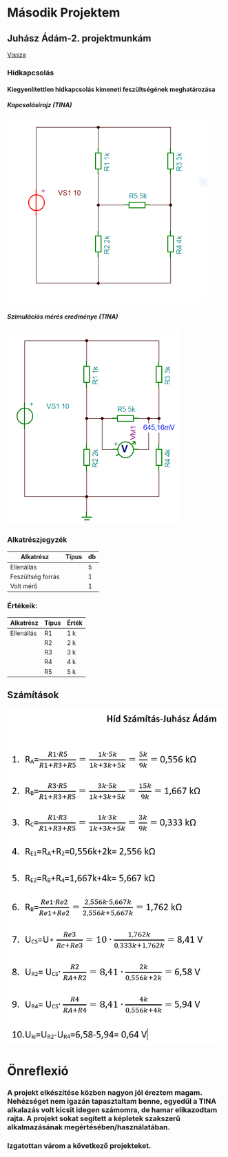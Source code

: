 # Második Projektem

## Juhász Ádám-2. projektmunkám

[Vissza](https://juhaszadi.github.io/portfolio/)

### Hídkapcsolás
#### Kiegyenlítettlen hídkapcsolás kimeneti feszültségének meghatározása

##### Kapcsolásirajz (TINA)

![kép](./JuhaszAdam_PR-1.PNG)

##### Szimulációs mérés eredménye (TINA)

![kép](./JuhaszAdam_PR_meresi%20eredmeny.PNG)


### Alkatrészjegyzék

| Alkatrész       |Típus|db|
|-----------------|-----|--|
|Ellenállás       |     | 5|
|Feszültség forrás|     | 1|
|Volt mérő        |     | 1|

### Értékeik:

| Alkatrész |Típus|Érték |
|-----------|-----|------|
|Ellenállás |   R1|   1 k|
|           |   R2|   2 k|
|           |   R3|   3 k|
|           |   R4|   4 k|
|           |   R5|   5 k|

## Számítások

![kép](./Juh%C3%A1sz%20%C3%81d%C3%A1m_H%C3%ADd_sz%C3%A1m%C3%ADt%C3%A1s_javPNG.PNG)

# Önreflexió

### A projekt elkészítése közben nagyon jól éreztem magam. Nehézséget nem igazán tapasztaltam benne, egyedül a TINA alkalazás volt kicsit idegen számomra, de hamar elikazodtam rajta. A projekt sokat segített a képletek szakszerű alkalmazásának megértésében/használatában.
### Izgatottan várom a következő projekteket. 